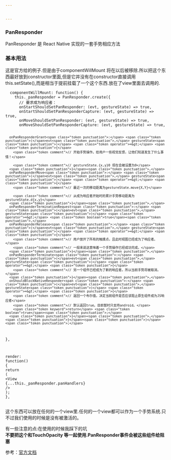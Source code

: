 ```yaml
---


---
```


<h3 id="panresponder">PanResponder</h3>
<p>PanResponder 是 React Native 实现的一套手势相应方法</p>
<h3 id="基本用法">基本用法</h3>
<p>这是官方给的例子.但是由于componentWillMount 将在以后被移除.所以把这个东西最好放到constructor里面,但是它并没有在constructor直接调用this.setState(),而是相当于提前挂载了一个这个东西.放在了view里面去调用的.</p>
<pre class=" language-jsx"><code class="prism  language-jsx">  componentWillMount<span class="token punctuation">:</span> <span class="token keyword">function</span><span class="token punctuation">(</span><span class="token punctuation">)</span> <span class="token punctuation">{</span>
    <span class="token keyword">this</span><span class="token punctuation">.</span>_panResponder <span class="token operator">=</span> PanResponder<span class="token punctuation">.</span><span class="token function">create</span><span class="token punctuation">(</span><span class="token punctuation">{</span>
      <span class="token comment">// 要求成为响应者：</span>
      onStartShouldSetPanResponder<span class="token punctuation">:</span> <span class="token punctuation">(</span>evt<span class="token punctuation">,</span> gestureState<span class="token punctuation">)</span> <span class="token operator">=&gt;</span> <span class="token boolean">true</span><span class="token punctuation">,</span>
      onStartShouldSetPanResponderCapture<span class="token punctuation">:</span> <span class="token punctuation">(</span>evt<span class="token punctuation">,</span> gestureState<span class="token punctuation">)</span> <span class="token operator">=&gt;</span> <span class="token boolean">true</span><span class="token punctuation">,</span>
      onMoveShouldSetPanResponder<span class="token punctuation">:</span> <span class="token punctuation">(</span>evt<span class="token punctuation">,</span> gestureState<span class="token punctuation">)</span> <span class="token operator">=&gt;</span> <span class="token boolean">true</span><span class="token punctuation">,</span>
      onMoveShouldSetPanResponderCapture<span class="token punctuation">:</span> <span class="token punctuation">(</span>evt<span class="token punctuation">,</span> gestureState<span class="token punctuation">)</span> <span class="token operator">=&gt;</span> <span class="token boolean">true</span><span class="token punctuation">,</span>

      onPanResponderGrant<span class="token punctuation">:</span> <span class="token punctuation">(</span>evt<span class="token punctuation">,</span> gestureState<span class="token punctuation">)</span> <span class="token operator">=&gt;</span> <span class="token punctuation">{</span>
        <span class="token comment">// 开始手势操作。给用户一些视觉反馈，让他们知道发生了什么事情！</span>

        <span class="token comment">// gestureState.{x,y}0 现在会被设置为0</span>
      <span class="token punctuation">}</span><span class="token punctuation">,</span>
      onPanResponderMove<span class="token punctuation">:</span> <span class="token punctuation">(</span>evt<span class="token punctuation">,</span> gestureState<span class="token punctuation">)</span> <span class="token operator">=&gt;</span> <span class="token punctuation">{</span>
        <span class="token comment">// 最近一次的移动距离为gestureState.move{X,Y}</span>

        <span class="token comment">// 从成为响应者开始时的累计手势移动距离为gestureState.d{x,y}</span>
      <span class="token punctuation">}</span><span class="token punctuation">,</span>
      onPanResponderTerminationRequest<span class="token punctuation">:</span> <span class="token punctuation">(</span>evt<span class="token punctuation">,</span> gestureState<span class="token punctuation">)</span> <span class="token operator">=&gt;</span> <span class="token boolean">true</span><span class="token punctuation">,</span>
      onPanResponderRelease<span class="token punctuation">:</span> <span class="token punctuation">(</span>evt<span class="token punctuation">,</span> gestureState<span class="token punctuation">)</span> <span class="token operator">=&gt;</span> <span class="token punctuation">{</span>
        <span class="token comment">// 用户放开了所有的触摸点，且此时视图已经成为了响应者。</span>
        <span class="token comment">// 一般来说这意味着一个手势操作已经成功完成。</span>
      <span class="token punctuation">}</span><span class="token punctuation">,</span>
      onPanResponderTerminate<span class="token punctuation">:</span> <span class="token punctuation">(</span>evt<span class="token punctuation">,</span> gestureState<span class="token punctuation">)</span> <span class="token operator">=&gt;</span> <span class="token punctuation">{</span>
        <span class="token comment">// 另一个组件已经成为了新的响应者，所以当前手势将被取消。</span>
      <span class="token punctuation">}</span><span class="token punctuation">,</span>
      onShouldBlockNativeResponder<span class="token punctuation">:</span> <span class="token punctuation">(</span>evt<span class="token punctuation">,</span> gestureState<span class="token punctuation">)</span> <span class="token operator">=&gt;</span> <span class="token punctuation">{</span>
        <span class="token comment">// 返回一个布尔值，决定当前组件是否应该阻止原生组件成为JS响应者</span>
        <span class="token comment">// 默认返回true。目前暂时只支持android。</span>
        <span class="token keyword">return</span> <span class="token boolean">true</span><span class="token punctuation">;</span>
      <span class="token punctuation">}</span><span class="token punctuation">,</span>
    <span class="token punctuation">}</span><span class="token punctuation">)</span><span class="token punctuation">;</span>
  <span class="token punctuation">}</span><span class="token punctuation">,</span>

  render<span class="token punctuation">:</span> <span class="token keyword">function</span><span class="token punctuation">(</span><span class="token punctuation">)</span> <span class="token punctuation">{</span>
    <span class="token keyword">return</span> <span class="token punctuation">(</span>
      <span class="token tag"><span class="token tag"><span class="token punctuation">&lt;</span>View</span> <span class="token spread"><span class="token punctuation">{</span><span class="token punctuation">...</span><span class="token attr-value">this</span><span class="token punctuation">.</span><span class="token attr-value">_panResponder</span><span class="token punctuation">.</span><span class="token attr-value">panHandlers</span><span class="token punctuation">}</span></span> <span class="token punctuation">/&gt;</span></span>
    <span class="token punctuation">)</span><span class="token punctuation">;</span>
  <span class="token punctuation">}</span><span class="token punctuation">,</span>
</code></pre>
<p>这个东西可以放在任何的一个view里.任何的一个view都可以作为一个手势系统.只不过我们使用的时候是没有被激活的。</p>
<p>有一些注意的点:在使用的时候我踩下的坑<br>
<strong>不要把这个和TouchOpacity 等一起使用.PanResponder事件会被这些组件给阻塞</strong></p>
<p>参考：<a href="https://reactnative.cn/docs/0.41/panresponder/">官方文档</a></p>

<!--stackedit_data:
eyJoaXN0b3J5IjpbLTIwMjkyNTg5NzldfQ==
-->